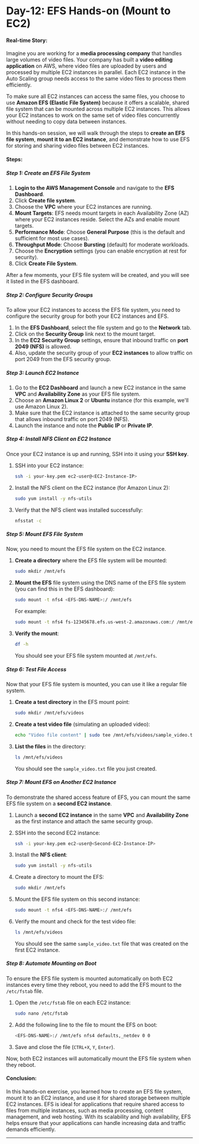 # Day-12: EFS Hands-on (Mount to EC2)

#### **Real-time Story:**

Imagine you are working for a **media processing company** that handles large volumes of video files. Your company has built a **video editing application** on AWS, where video files are uploaded by users and processed by multiple EC2 instances in parallel. Each EC2 instance in the Auto Scaling group needs access to the same video files to process them efficiently.

To make sure all EC2 instances can access the same files, you choose to use **Amazon EFS (Elastic File System)** because it offers a scalable, shared file system that can be mounted across multiple EC2 instances. This allows your EC2 instances to work on the same set of video files concurrently without needing to copy data between instances.

In this hands-on session, we will walk through the steps to **create an EFS file system**, **mount it to an EC2 instance**, and demonstrate how to use EFS for storing and sharing video files between EC2 instances.

#### **Steps:**

##### **Step 1: Create an EFS File System**

1. **Login to the AWS Management Console** and navigate to the **EFS Dashboard**.
2. Click **Create file system**.
3. Choose the **VPC** where your EC2 instances are running.
4. **Mount Targets**: EFS needs mount targets in each Availability Zone (AZ) where your EC2 instances reside. Select the AZs and enable mount targets.
5. **Performance Mode**: Choose **General Purpose** (this is the default and sufficient for most use cases).
6. **Throughput Mode**: Choose **Bursting** (default) for moderate workloads.
7. Choose the **Encryption** settings (you can enable encryption at rest for security).
8. Click **Create File System**.

After a few moments, your EFS file system will be created, and you will see it listed in the EFS dashboard.

##### **Step 2: Configure Security Groups**

To allow your EC2 instances to access the EFS file system, you need to configure the security group for both your EC2 instances and EFS.

1. In the **EFS Dashboard**, select the file system and go to the **Network** tab.
2. Click on the **Security Group** link next to the mount target.
3. In the **EC2 Security Group** settings, ensure that inbound traffic on **port 2049 (NFS)** is allowed.
4. Also, update the security group of your **EC2 instances** to allow traffic on port 2049 from the EFS security group.

##### **Step 3: Launch EC2 Instance**

1. Go to the **EC2 Dashboard** and launch a new EC2 instance in the same **VPC** and **Availability Zone** as your EFS file system.
2. Choose an **Amazon Linux 2** or **Ubuntu** instance (for this example, we'll use Amazon Linux 2).
3. Make sure that the EC2 instance is attached to the same security group that allows inbound traffic on port 2049 (NFS).
4. Launch the instance and note the **Public IP** or **Private IP**.

##### **Step 4: Install NFS Client on EC2 Instance**

Once your EC2 instance is up and running, SSH into it using your **SSH key**.

1. SSH into your EC2 instance:
   ```bash
   ssh -i your-key.pem ec2-user@<EC2-Instance-IP>
   ```

2. Install the NFS client on the EC2 instance (for Amazon Linux 2):
   ```bash
   sudo yum install -y nfs-utils
   ```

3. Verify that the NFS client was installed successfully:
   ```bash
   nfsstat -c
   ```

##### **Step 5: Mount EFS File System**

Now, you need to mount the EFS file system on the EC2 instance.

1. **Create a directory** where the EFS file system will be mounted:
   ```bash
   sudo mkdir /mnt/efs
   ```

2. **Mount the EFS** file system using the DNS name of the EFS file system (you can find this in the EFS dashboard):
   ```bash
   sudo mount -t nfs4 <EFS-DNS-NAME>:/ /mnt/efs
   ```

   For example:
   ```bash
   sudo mount -t nfs4 fs-12345678.efs.us-west-2.amazonaws.com:/ /mnt/efs
   ```

3. **Verify the mount**:
   ```bash
   df -h
   ```

   You should see your EFS file system mounted at `/mnt/efs`.

##### **Step 6: Test File Access**

Now that your EFS file system is mounted, you can use it like a regular file system.

1. **Create a test directory** in the EFS mount point:
   ```bash
   sudo mkdir /mnt/efs/videos
   ```

2. **Create a test video file** (simulating an uploaded video):
   ```bash
   echo "Video file content" | sudo tee /mnt/efs/videos/sample_video.txt
   ```

3. **List the files** in the directory:
   ```bash
   ls /mnt/efs/videos
   ```

   You should see the `sample_video.txt` file you just created.

##### **Step 7: Mount EFS on Another EC2 Instance**

To demonstrate the shared access feature of EFS, you can mount the same EFS file system on a **second EC2 instance**.

1. Launch a **second EC2 instance** in the same **VPC** and **Availability Zone** as the first instance and attach the same security group.
2. SSH into the second EC2 instance:
   ```bash
   ssh -i your-key.pem ec2-user@<Second-EC2-Instance-IP>
   ```

3. Install the **NFS client**:
   ```bash
   sudo yum install -y nfs-utils
   ```

4. Create a directory to mount the EFS:
   ```bash
   sudo mkdir /mnt/efs
   ```

5. Mount the EFS file system on this second instance:
   ```bash
   sudo mount -t nfs4 <EFS-DNS-NAME>:/ /mnt/efs
   ```

6. Verify the mount and check for the test video file:
   ```bash
   ls /mnt/efs/videos
   ```

   You should see the same `sample_video.txt` file that was created on the first EC2 instance.

##### **Step 8: Automate Mounting on Boot**

To ensure the EFS file system is mounted automatically on both EC2 instances every time they reboot, you need to add the EFS mount to the `/etc/fstab` file.

1. Open the `/etc/fstab` file on each EC2 instance:
   ```bash
   sudo nano /etc/fstab
   ```

2. Add the following line to the file to mount the EFS on boot:
   ```bash
   <EFS-DNS-NAME>:/ /mnt/efs nfs4 defaults,_netdev 0 0
   ```

3. Save and close the file (`CTRL+X`, `Y`, `Enter`).

Now, both EC2 instances will automatically mount the EFS file system when they reboot.

#### **Conclusion:**

In this hands-on exercise, you learned how to create an EFS file system, mount it to an EC2 instance, and use it for shared storage between multiple EC2 instances. EFS is ideal for applications that require shared access to files from multiple instances, such as media processing, content management, and web hosting. With its scalability and high availability, EFS helps ensure that your applications can handle increasing data and traffic demands efficiently.

---

